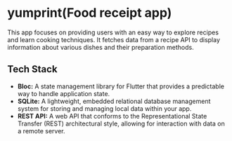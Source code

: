 # yumprint(Food receipt app)

This app focuses on providing users with an easy way to explore recipes and learn cooking techniques.
It fetches data from a recipe API to display information about various dishes and their preparation methods.

## Tech Stack

* **Bloc:** A state management library for Flutter that provides a predictable way to handle application state.
* **SQLite:** A lightweight, embedded relational database management system for storing and managing local data within your app.
* **REST API:** A web API that conforms to the Representational State Transfer (REST) architectural style, allowing for interaction with data on a remote server.
